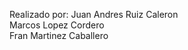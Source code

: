 Realizado por: Juan Andres Ruiz Caleron <br>
              Marcos Lopez Cordero <br>
              Fran Martinez Caballero
